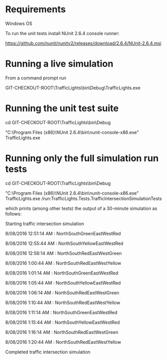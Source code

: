 # Requirements

Windows OS

To run the unit tests install NUnit 2.6.4 console runner:

https://github.com/nunit/nunitv2/releases/download/2.6.4/NUnit-2.6.4.msi

# Running a live simulation

From a command prompt run

GIT-CHECKOUT-ROOT\TrafficLights\bin\Debug\TrafficLights.exe

# Running the unit test suite

cd GIT-CHECKOUT-ROOT\TrafficLights\bin\Debug

"C:\Program Files (x86)\NUnit 2.6.4\bin\nunit-console-x86.exe" TrafficLights.exe

# Running only the full simulation run tests

cd GIT-CHECKOUT-ROOT\TrafficLights\bin\Debug


"C:\Program Files (x86)\NUnit 2.6.4\bin\nunit-console-x86.exe" TrafficLights.exe /run:TrafficLights.Tests.TrafficIntersectionSimulationTests

which prints (among other tests) the output of a 30-minute simulation as follows:

Starting traffic intersection simulation

8/08/2016 12:51:14 AM : NorthSouthGreenEastWestRed

8/08/2016 12:55:44 AM : NorthSouthYellowEastWestRed

8/08/2016 12:56:14 AM : NorthSouthRedEastWestGreen

8/08/2016 1:00:44 AM : NorthSouthRedEastWestYellow

8/08/2016 1:01:14 AM : NorthSouthGreenEastWestRed

8/08/2016 1:05:44 AM : NorthSouthYellowEastWestRed

8/08/2016 1:06:14 AM : NorthSouthRedEastWestGreen

8/08/2016 1:10:44 AM : NorthSouthRedEastWestYellow

8/08/2016 1:11:14 AM : NorthSouthGreenEastWestRed

8/08/2016 1:15:44 AM : NorthSouthYellowEastWestRed

8/08/2016 1:16:14 AM : NorthSouthRedEastWestGreen

8/08/2016 1:20:44 AM : NorthSouthRedEastWestYellow

Completed traffic intersection simulation
